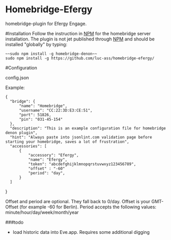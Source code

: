 # Homebridge-Efergy
homebridge-plugin for Efergy Engage.

#Installation
Follow the instruction in [NPM](https://www.npmjs.com/package/homebridge) for the homebridge server installation. The plugin is not jet published through [NPM](https://www.npmjs.com/package/homebridge-denon) and should be installed "globally" by typing:

    ~~sudo npm install -g homebridge-denon~~
    sudo npm install -g https://github.com/luc-ass/homebridge-efergy/

#Configuration

config.json

Example:
    
    {
      "bridge": {
          "name": "Homebridge",
          "username": "CC:22:3D:E3:CE:51",
          "port": 51826,
          "pin": "031-45-154"
      },
      "description": "This is an example configuration file for homebridge denon plugin",
      "hint": "Always paste into jsonlint.com validation page before starting your homebridge, saves a lot of frustration",
      "accessories": [
          {
              "accessory": "Efergy",
              "name": "Efergy",
              "token": "abcdefghijklmnopqrstuvwxyz123456789",
              "offset" : "-60"
              "period": "day",
          }
      ]
  }

Offset and period are optional. They fall back to 0/day.
Offset is your GMT-Offset (for example -60 for Berlin).
Period accepts the following values: minute/hour/day/week/month/year

###todo
- load historic data into Eve.app. Requires some additional digging

